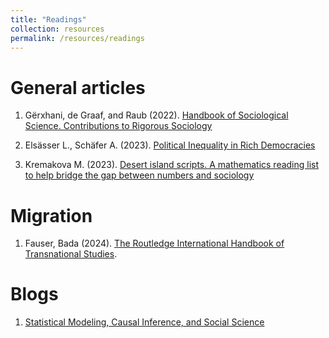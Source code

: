 ```yaml
---
title: "Readings"
collection: resources 
permalink: /resources/readings
---
```


# General articles 

1. Gërxhani, de Graaf, and Raub (2022). [Handbook of Sociological Science. Contributions to Rigorous Sociology](https://www.elgaronline.com/view/book/9781789909432/9781789909432.xml)

1. Elsässer L., Schäfer A. (2023). [Political Inequality in Rich Democracies](https://www.annualreviews.org/doi/abs/10.1146/annurev-polisci-052521-094617)

1. Kremakova M. (2023). [Desert island scripts. A mathematics reading list to help bridge the gap between numbers and sociology](https://thesociologicalreview.org/magazine/october-2023/numbers/desert-island-scripts/?fbclid=IwAR1won3urwZz3VbT0rjjOmxo7FY7R-cxARonrd0pcv_1NxqyDF5GVkvgp0M)

# Migration

1. Fauser, Bada (2024). [The Routledge International Handbook of Transnational Studies](https://www.taylorfrancis.com/books/edit/10.4324/9781003329978/routledge-international-handbook-transnational-studies-margit-fauser-xóchitl-bada?refId=4401311d-4d60-4d99-9ed6-b9a10c1eda55&context=ubx).

# Blogs 

1. [Statistical Modeling, Causal Inference, and Social Science](https://statmodeling.stat.columbia.edu)
